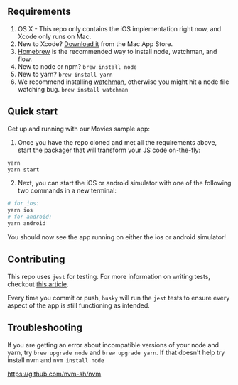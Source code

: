 
## Requirements

1. OS X - This repo only contains the iOS implementation right now, and Xcode only runs on Mac.
2. New to Xcode?  [Download it](https://developer.apple.com/xcode/downloads/) from the Mac App Store.
3. [Homebrew](http://brew.sh/) is the recommended way to install node, watchman, and flow.
4. New to node or npm? `brew install node`
5. New to yarn? `brew install yarn`
6. We recommend installing [watchman](https://facebook.github.io/watchman/docs/install.html), otherwise you might hit a node file watching bug.  `brew install watchman`


## Quick start

Get up and running with our Movies sample app:

1. Once you have the repo cloned and met all the requirements above, start the
packager that will transform your JS code on-the-fly:
```bash
yarn
yarn start
```
2. Next, you can start the iOS or android simulator with one of the following two commands in a new terminal:
```bash
# for ios:
yarn ios
# for android:
yarn android
```

You should now see the app running on either the ios or android simulator!

## Contributing

This repo uses `jest` for testing. For more information on writing tests, checkout [this article](https://medium.com/react-native-training/learning-to-test-react-native-with-jest-part-1-f782c4e30101).

Every time you commit or push, `husky` will run the `jest` tests to ensure every aspect of the app is still functioning as intended.

## Troubleshooting

If you are getting an error about incompatible versions of your node and yarn, try `brew upgrade node` and `brew upgrade yarn`. If that doesn't help try install nvm and `nvm install node`

https://github.com/nvm-sh/nvm

